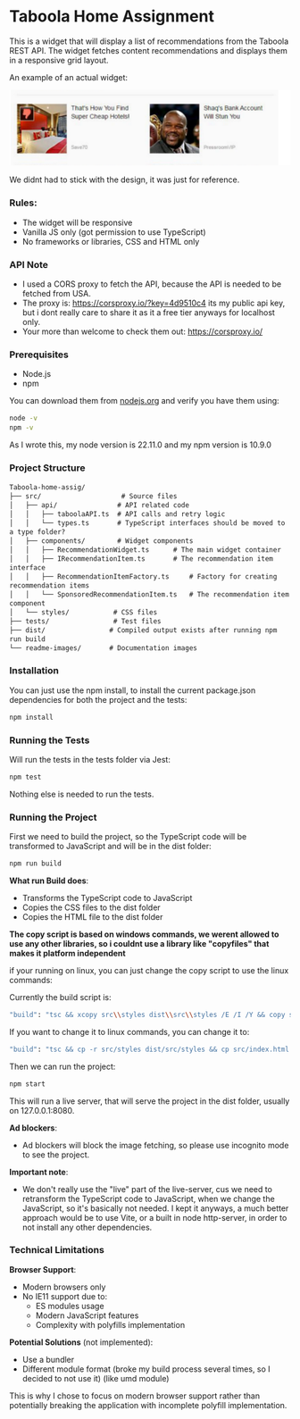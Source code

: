 # Taboola Home Assignment

This is a widget that will display a list of recommendations from the Taboola REST API.
The widget fetches content recommendations and displays them in a responsive grid layout.

An example of an actual widget:

![example-widget](readme-images/image.png)

We didnt had to stick with the design, it was just for reference.

### Rules:

- The widget will be responsive
- Vanilla JS only (got permission to use TypeScript)
- No frameworks or libraries, CSS and HTML only

### API Note

- I used a CORS proxy to fetch the API, because the API is needed to be fetched from USA.
- The proxy is: https://corsproxy.io/?key=4d9510c4 its my public api key, but i dont really care to share it as it a free tier anyways for localhost only.
- Your more than welcome to check them out: https://corsproxy.io/

### Prerequisites

- Node.js
- npm

You can download them from [nodejs.org](https://nodejs.org/)
and verify you have them using:

```bash
node -v
npm -v
```

As I wrote this, my node version is 22.11.0
and my npm version is 10.9.0


### Project Structure

```
Taboola-home-assig/
├── src/                    # Source files
│   ├── api/               # API related code
│   │   ├── taboolaAPI.ts  # API calls and retry logic
│   │   └── types.ts       # TypeScript interfaces should be moved to a type folder?
│   ├── components/        # Widget components
│   │   ├── RecommendationWidget.ts      # The main widget container
│   │   ├── IRecommendationItem.ts       # The recommendation item interface
│   │   ├── RecommendationItemFactory.ts     # Factory for creating recommendation items
│   │   └── SponsoredRecommendationItem.ts   # The recommendation item component
│   └── styles/           # CSS files
├── tests/                # Test files
├── dist/                # Compiled output exists after running npm run build
└── readme-images/       # Documentation images
```

### Installation

You can just use the npm install, to install the current package.json dependencies for both the project and the tests:

```bash
npm install
```


### Running the Tests

Will run the tests in the tests folder via Jest:

```bash
npm test
```
Nothing else is needed to run the tests.


### Running the Project

First we need to build the project,
so the TypeScript code will be transformed to JavaScript and will be in the dist folder:

```bash
npm run build
```

**What run Build does**:
- Transforms the TypeScript code to JavaScript
- Copies the CSS files to the dist folder
- Copies the HTML file to the dist folder

 **The copy script is based on windows commands, we werent allowed to use any other libraries, so i couldnt use a library like "copyfiles" that makes it platform independent**

 if your running on linux, you can just change the copy script to use the linux commands:

Currently the build script is:
```bash
"build": "tsc && xcopy src\\styles dist\\src\\styles /E /I /Y && copy src\\index.html dist\\index.html",
```

If you want to change it to linux commands, you can change it to:
```bash
"build": "tsc && cp -r src/styles dist/src/styles && cp src/index.html dist/index.html",
```


Then we can run the project:

```bash
npm start
```

This will run a live server, that will serve the project in the dist folder, usually on 127.0.0.1:8080.

**Ad blockers**:

- Ad blockers will block the image fetching, so please use incognito mode to see the project.

**Important note**: 
- We don't really use the "live" part of the live-server, cus we need to retransform the TypeScript code to JavaScript, when we change the JavaScript, so it's basically not needed.
I kept it anyways, a much better approach would be to use Vite, or a built in node http-server, in order to not install any other dependencies.


### Technical Limitations

**Browser Support**:
- Modern browsers only
- No IE11 support due to:
  - ES modules usage
  - Modern JavaScript features
  - Complexity with polyfills implementation

**Potential Solutions** (not implemented):
- Use a bundler 
- Different module format (broke my build process several times, so I decided to not use it) (like umd module)

This is why I chose to focus on modern browser support rather than potentially breaking the application with incomplete polyfill implementation.